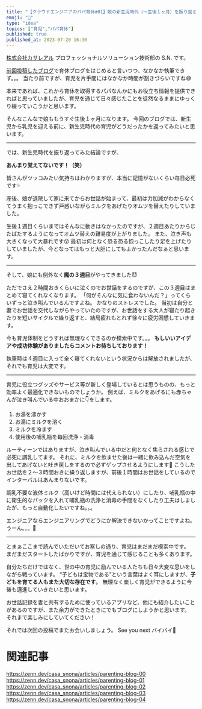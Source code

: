 ```yaml
---
title: "【クラウドエンジニアのパパ育休#01】娘の新生児時代（～生後１ヶ月）を振り返る"
emoji: "🍼"
type: "idea"
topics: ["育児","パパ育休"]
published: true
published_at: 2023-07-20 16:30
---
```


[株式会社カサレアル](https://www.casareal.co.jp/) プロフェッショナルソリューション技術部の S.N. です。

[前回投稿したブログ](https://zenn.dev/casa_snona/articles/parenting-blog-00)で育休ブログをはじめると言いつつ、なかなか執筆できず。。。
当たり前ですが、育児を片手間にはなかなか時間が割きづらいですね😅

本来であれば、これから育休を取得するパパなんかにもお役立ち情報を提供できればと思っていましたが、育児を通じて日々感じたことを徒然なるままにゆっくり綴っていこうかと思います。

そんなこんなで娘ももうすぐ生後１ヶ月になります。
今回のブログでは、新生児から乳児を迎える前に、新生児時代の育児がどうだったかを返ってみたいと思います。

---

では、新生児時代を振り返ってみた結論ですが、

**あんまり覚えてないです！（笑）**

皆さんがツッコみたい気持ちはわかりますが、本当に記憶がないくらい毎日必死です💦

産後、娘が退院して家に来てからお世話が始まって、最初は力加減がわからなくてうまく抱っこできず戸惑いながらミルクをあげたりオムツを替えたりしていました。

生後１週目くらいまではそんなに動きはなかったのですが、２週目あたりからじたばたするようになってオムツ替えの難易度が上がりました。
また、泣き声も大きくなって大暴れです😵
最初は何となく恐る恐る抱っこしたり足を上げたりしていましたが、今となってはもっと大胆にしてもよかったんだなぁと思います。

---

そして、娘にも例外なく**魔の３週目**がやってきました😈

ただでさえ２時間おきくらいに泣くのでお世話をするのですが、この３週目はまとめて寝てくれなくなります。
「何がそんなに気に食わないんだ？」ってくらいずっと泣き叫んでいるんですよね。
かなりのストレスでした。
当初は自分と妻でお世話を交代しながらやっていたのですが、お世話をする大人が寝たり起きたりを短いサイクルで繰り返すと、結局疲れもとれず徐々に疲労困憊していきます。

今も育児体制をどうすれば無理なくできるのか模索中です。。。
**もしいいアイデアや成功体験がありましたらコメントお待ちしております！**

執筆時は４週目に入って全く寝てくれないという状況からは解放されましたが、それでも育児は大変です。

---

育児に役立つグッズやサービス等が新しく登場しているとは思うものの、もっと効率よく最適化できないものでしょうか。
例えば、ミルクをあげるにも赤ちゃんが泣き叫んでいる中おおまかに👇をします。

1. お湯を沸かす
2. お湯にミルクを溶く
3. ミルクを冷ます
4. 使用後の哺乳瓶を毎回洗浄・消毒

ルーティーンではありますが、泣き叫んでいる中だと何となく焦らされる感じで必死に調乳してます。
それに、ミルクを飲ませた後は一緒に飲み込んだ空気を出してあげないと吐き戻しをするので必ずゲップさせるようにします🤮
こうしたお世話を２～３時間おきに繰り返しますが、前後１時間はお世話をしているのでインターバルはあんまりないです。

調乳不要な液体ミルク（高いけど時間には代えられない）にしたり、哺乳瓶の中に衛生的なパックを入れて哺乳瓶の洗浄と消毒の手間をなくしたり工夫はしましたが、もっと自動化したいですね。。。

エンジニアならエンジニアリングでどうにか解決できないかってことですよね。
うーん。。。🤔

---

とまぁここまで読んでいただいてお察しの通り、育児はまだまだ模索中です。
まだまだスタートしたばかりですが、育児を通じて感じることも多くあります。

自分たちだけではなく、世の中の育児に励んでいる人たちも日々大変な思いをしながら戦っています。
“子どもは宝物である”という言葉はよく耳にしますが、**子どもを育てる人もまた大切な存在です**。
無理なく楽しく育児ができるように今後も邁進していきたいと思います。

お世話記録を妻と共有するために使っているアプリなど、他にも紹介したいことがあるのですが、また余力ができたときにでもブログにしようかと思います。
それまで楽しみにしていてください！

それでは次回の投稿でまたお会いしましょう。
See you next バイバイ👋

# 関連記事

https://zenn.dev/casa_snona/articles/parenting-blog-00
https://zenn.dev/casa_snona/articles/parenting-blog-01
https://zenn.dev/casa_snona/articles/parenting-blog-02
https://zenn.dev/casa_snona/articles/parenting-blog-03
https://zenn.dev/casa_snona/articles/parenting-blog-04

